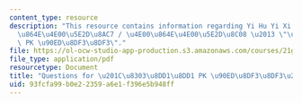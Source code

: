 ```yaml
---
content_type: resource
description: "This resource contains information regarding Yi Hu Yi Xi Tan / \u4E00\
  \u864E\u4E00\u5E2D\u8AC7 / \u4E00\u864E\u4E00\u5E2D\u8C08 \u2013 \"\u8303\u8DD1\u8DD1\
  \ PK \u90ED\u8DF3\u8DF3\"."
file: https://ol-ocw-studio-app-production.s3.amazonaws.com/courses/21g-108-chinese-ii-streamlined-spring-2015/93fcfa99b0e22359a6e1f396e5b948ff_MIT21G_108S15_QueYiHuYiXi.pdf
file_type: application/pdf
resourcetype: Document
title: "Questions for \u201C\u8303\u8DD1\u8DD1 PK \u90ED\u8DF3\u8DF3\u201D"
uid: 93fcfa99-b0e2-2359-a6e1-f396e5b948ff
---
```


